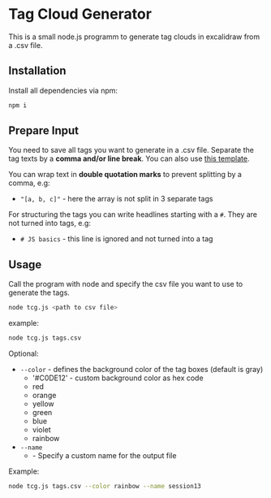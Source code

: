 # Tag Cloud Generator

This is a small node.js programm to generate tag clouds in excalidraw from a .csv file.

## Installation

Install all dependencies via npm:

```bash
npm i
```

## Prepare Input

You need to save all tags you want to generate in a .csv file. Separate the tag texts by a **comma and/or line break**. You can also use [this template](template.csv).

You can wrap text in **double quotation marks** to prevent splitting by a comma, e.g:

- `"[a, b, c]"` - here the array is not split in 3 separate tags

For structuring the tags you can write headlines starting with a `#`. They are not turned into tags, e.g:

- `# JS basics` - this line is ignored and not turned into a tag

## Usage

Call the program with node and specify the csv file you want to use to generate the tags.

```bash
node tcg.js <path to csv file>
```

example:

```bash
node tcg.js tags.csv
```

Optional:

- `--color` - defines the background color of the tag boxes (default is gray)
  - '#C0DE12' - custom background color as hex code
  - red
  - orange
  - yellow
  - green
  - blue
  - violet
  - rainbow
- `--name`
  - <your file name> - Specify a custom name for the output file

Example:

```bash
node tcg.js tags.csv --color rainbow --name session13
```
